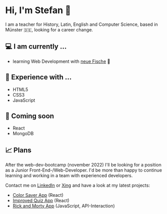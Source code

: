 # Hi, I'm Stefan  :wave:

I am a teacher for History, Latin, English and Computer Science, based in Münster 🇩🇪, looking for a career change. 

## 💻 I am currently ...
- learning Web Development with [neue Fische](https://www.neuefische.de/)  🐧

## 💬 Experience with ...
- HTML5
- CSS3
- JavaScript

## 🧠 Coming soon
- React
- MongoDB

## 📈 Plans
After the web-dev-bootcamp (november 2022) I'll be looking for a position as a Junior Front-End-/Web-Developer. I'd be more than happy to continue learning and working in a team with experienced developers. 

Contact me on [LinkedIn](https://www.linkedin.com/in/stefan-kondring-04b27b246/) or [Xing](https://www.xing.com/profile/Stefan_Kondring/cv) and have a look at my latest projects:

- [Color Saver App](https://color-saver-sandy.vercel.app) (React)
- [Improved Quiz App](https://quiz-app-ultra-f9jhix5yr-s-kond.vercel.app) (React)
- [Rick and Morty App](https://rick-and-morty-app-omega-orcin.vercel.app) (JavaScript, API-Interaction)
